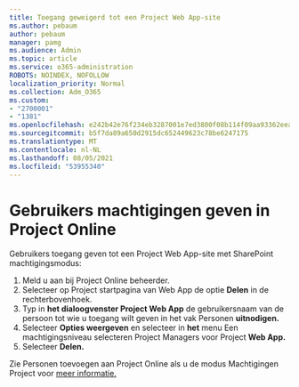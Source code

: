 ```yaml
---
title: Toegang geweigerd tot een Project Web App-site
ms.author: pebaum
author: pebaum
manager: pamg
ms.audience: Admin
ms.topic: article
ms.service: o365-administration
ROBOTS: NOINDEX, NOFOLLOW
localization_priority: Normal
ms.collection: Adm_O365
ms.custom:
- "2700001"
- "1381"
ms.openlocfilehash: e242b42e76f234eb3287001e7ed3800f08b114f09aa93362eea215109ea7bac5
ms.sourcegitcommit: b5f7da89a650d2915dc652449623c78be6247175
ms.translationtype: MT
ms.contentlocale: nl-NL
ms.lasthandoff: 08/05/2021
ms.locfileid: "53955340"
---
```

# <a name="give-users-permissions-in-project-online"></a>Gebruikers machtigingen geven in Project Online

Gebruikers toegang geven tot een Project Web App-site met SharePoint machtigingsmodus:

1. Meld u aan bij Project Online beheerder.
2. Selecteer op Project startpagina van Web App de optie **Delen** in de rechterbovenhoek.
3. Typ in **het dialoogvenster Project Web App** de gebruikersnaam van de persoon tot wie u toegang wilt geven in het vak Personen **uitnodigen.**
4. Selecteer **Opties weergeven** en selecteer in **het** menu Een machtigingsniveau selecteren Project Managers voor Project **Web App.**
5. Selecteer **Delen.**

Zie Personen toevoegen aan Project Online als u de modus Machtigingen Project voor [meer informatie.](https://docs.microsoft.com/projectonline/step-2-add-people-to-project-online)
